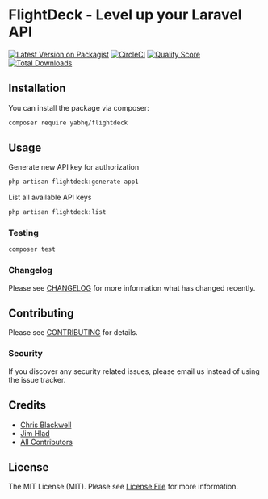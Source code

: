 # FlightDeck - Level up your Laravel API

[![Latest Version on Packagist](https://img.shields.io/packagist/v/yabhq/flightdeck.svg?style=flat-square)](https://packagist.org/packages/yabhq/flightdeck)
[![CircleCI](https://img.shields.io/circleci/project/github/yabhq/flightdeck/master.svg)](https://circleci.com/gh/yabhq/flightdeck)
[![Quality Score](https://img.shields.io/scrutinizer/g/yabhq/flightdeck.svg?style=flat-square)](https://scrutinizer-ci.com/g/yabhq/flightdeck)
[![Total Downloads](https://img.shields.io/packagist/dt/yabhq/flightdeck.svg?style=flat-square)](https://packagist.org/packages/yabhq/flightdeck)


## Installation

You can install the package via composer:

```bash
composer require yabhq/flightdeck
```

## Usage

Generate new API key for authorization
```bash
php artisan flightdeck:generate app1
```

List all available API keys
```bash
php artisan flightdeck:list
```

### Testing

``` bash
composer test
```

### Changelog

Please see [CHANGELOG](CHANGELOG.md) for more information what has changed recently.

## Contributing

Please see [CONTRIBUTING](CONTRIBUTING.md) for details.

### Security

If you discover any security related issues, please email us instead of using the issue tracker.

## Credits

- [Chris Blackwell](https://github.com/chrisblackwell)
- [Jim Hlad](https://github.com/jimhlad)
- [All Contributors](../../contributors)

## License

The MIT License (MIT). Please see [License File](LICENSE.md) for more information.
